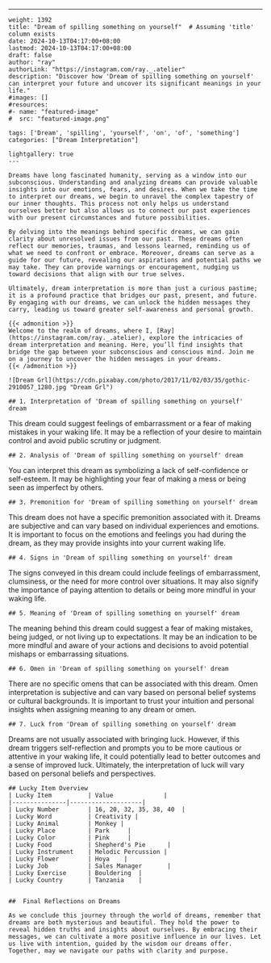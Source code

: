 ---
    weight: 1392
    title: "Dream of spilling something on yourself"  # Assuming 'title' column exists
    date: 2024-10-13T04:17:00+08:00
    lastmod: 2024-10-13T04:17:00+08:00
    draft: false
    author: "ray"
    authorLink: "https://instagram.com/ray._.atelier"
    description: "Discover how 'Dream of spilling something on yourself' can interpret your future and uncover its significant meanings in your life."
    #images: []
    #resources:
    #- name: "featured-image"
    #  src: "featured-image.png"
    
    tags: ['Dream', 'spilling', 'yourself', 'on', 'of', 'something']
    categories: ["Dream Interpretation"]
    
    lightgallery: true
    ---
    
    Dreams have long fascinated humanity, serving as a window into our subconscious. Understanding and analyzing dreams can provide valuable insights into our emotions, fears, and desires. When we take the time to interpret our dreams, we begin to unravel the complex tapestry of our inner thoughts. This process not only helps us understand ourselves better but also allows us to connect our past experiences with our present circumstances and future possibilities.
    
    By delving into the meanings behind specific dreams, we can gain clarity about unresolved issues from our past. These dreams often reflect our memories, traumas, and lessons learned, reminding us of what we need to confront or embrace. Moreover, dreams can serve as a guide for our future, revealing our aspirations and potential paths we may take. They can provide warnings or encouragement, nudging us toward decisions that align with our true selves.
    
    Ultimately, dream interpretation is more than just a curious pastime; it is a profound practice that bridges our past, present, and future. By engaging with our dreams, we can unlock the hidden messages they carry, leading us toward greater self-awareness and personal growth.
    
    {{< admonition >}}
    Welcome to the realm of dreams, where I, [Ray](https://instagram.com/ray._.atelier), explore the intricacies of dream interpretation and meaning. Here, you’ll find insights that bridge the gap between your subconscious and conscious mind. Join me on a journey to uncover the hidden messages in your dreams.
    {{< /admonition >}}
    
    ![Dream Grl](https://cdn.pixabay.com/photo/2017/11/02/03/35/gothic-2910057_1280.jpg "Dream Grl")
    
    ## 1. Interpretation of 'Dream of spilling something on yourself' dream
    
This dream could suggest feelings of embarrassment or a fear of making mistakes in your waking life. It may be a reflection of your desire to maintain control and avoid public scrutiny or judgment.
    
    ## 2. Analysis of 'Dream of spilling something on yourself' dream
    
You can interpret this dream as symbolizing a lack of self-confidence or self-esteem. It may be highlighting your fear of making a mess or being seen as imperfect by others.
    
    ## 3. Premonition for 'Dream of spilling something on yourself' dream
    
This dream does not have a specific premonition associated with it. Dreams are subjective and can vary based on individual experiences and emotions. It is important to focus on the emotions and feelings you had during the dream, as they may provide insights into your current waking life.
    
    ## 4. Signs in 'Dream of spilling something on yourself' dream
    
The signs conveyed in this dream could include feelings of embarrassment, clumsiness, or the need for more control over situations. It may also signify the importance of paying attention to details or being more mindful in your waking life.
    
    ## 5. Meaning of 'Dream of spilling something on yourself' dream
    
The meaning behind this dream could suggest a fear of making mistakes, being judged, or not living up to expectations. It may be an indication to be more mindful and aware of your actions and decisions to avoid potential mishaps or embarrassing situations.
    
    ## 6. Omen in 'Dream of spilling something on yourself' dream
    
There are no specific omens that can be associated with this dream. Omen interpretation is subjective and can vary based on personal belief systems or cultural backgrounds. It is important to trust your intuition and personal insights when assigning meaning to any dream or omen.
    
    ## 7. Luck from 'Dream of spilling something on yourself' dream
    
Dreams are not usually associated with bringing luck. However, if this dream triggers self-reflection and prompts you to be more cautious or attentive in your waking life, it could potentially lead to better outcomes and a sense of improved luck. Ultimately, the interpretation of luck will vary based on personal beliefs and perspectives.
    
    ## Lucky Item Overview
    | Lucky Item          | Value              |
    |---------------|--------------------|
    | Lucky Number        | 16, 20, 32, 35, 38, 40  |
    | Lucky Word          | Creativity |
    | Lucky Animal        | Monkey |
    | Lucky Place         | Park     |
    | Lucky Color         | Pink     |
    | Lucky Food          | Shepherd's Pie      |
    | Lucky Instrument    | Melodic Percussion |
    | Lucky Flower        | Hoya    |
    | Lucky Job           | Sales Manager       |
    | Lucky Exercise      | Bouldering  |
    | Lucky Country       | Tanzania    |
    
    
    ##  Final Reflections on Dreams
    
    As we conclude this journey through the world of dreams, remember that dreams are both mysterious and beautiful. They hold the power to reveal hidden truths and insights about ourselves. By embracing their messages, we can cultivate a more positive influence in our lives. Let us live with intention, guided by the wisdom our dreams offer. Together, may we navigate our paths with clarity and purpose.
    